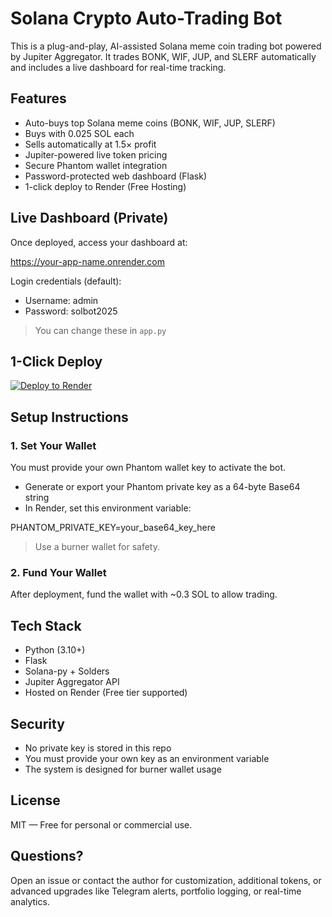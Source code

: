 # Solana Crypto Auto-Trading Bot

This is a plug-and-play, AI-assisted Solana meme coin trading bot powered by Jupiter Aggregator. It trades BONK, WIF, JUP, and SLERF automatically and includes a live dashboard for real-time tracking.

## Features
- Auto-buys top Solana meme coins (BONK, WIF, JUP, SLERF)
- Buys with 0.025 SOL each
- Sells automatically at 1.5× profit
- Jupiter-powered live token pricing
- Secure Phantom wallet integration
- Password-protected web dashboard (Flask)
- 1-click deploy to Render (Free Hosting)

## Live Dashboard (Private)
Once deployed, access your dashboard at:

https://your-app-name.onrender.com

Login credentials (default):
- Username: admin
- Password: solbot2025

> You can change these in `app.py`

## 1-Click Deploy
[![Deploy to Render](https://render.com/images/deploy-to-render-button.svg)](https://render.com/deploy?repo=https://github.com/418mindcntrl/Solana-crypto-trader-.git)

## Setup Instructions

### 1. Set Your Wallet
You must provide your own Phantom wallet key to activate the bot.

- Generate or export your Phantom private key as a 64-byte Base64 string
- In Render, set this environment variable:

PHANTOM_PRIVATE_KEY=your_base64_key_here

> Use a burner wallet for safety.

### 2. Fund Your Wallet
After deployment, fund the wallet with ~0.3 SOL to allow trading.

## Tech Stack
- Python (3.10+)
- Flask
- Solana-py + Solders
- Jupiter Aggregator API
- Hosted on Render (Free tier supported)

## Security
- No private key is stored in this repo
- You must provide your own key as an environment variable
- The system is designed for burner wallet usage

## License
MIT — Free for personal or commercial use.

## Questions?
Open an issue or contact the author for customization, additional tokens, or advanced upgrades like Telegram alerts, portfolio logging, or real-time analytics.
